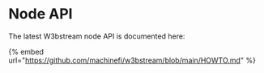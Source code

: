 # Node API

The latest W3bstream node API is documented here:

{% embed url="https://github.com/machinefi/w3bstream/blob/main/HOWTO.md" %}
